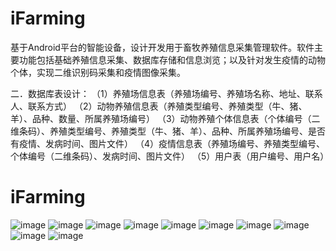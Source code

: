 # iFarming
基于Android平台的智能设备，设计开发用于畜牧养殖信息采集管理软件。软件主要功能包括基础养殖信息采集、数据库存储和信息浏览；以及针对发生疫情的动物个体，实现二维识别码采集和疫情图像采集。

二．数据库表设计：
（1）养殖场信息表（养殖场编号、养殖场名称、地址、联系人、联系方式）
（2）动物养殖信息表（养殖类型编号、养殖类型（牛、猪、羊）、品种、数量、所属养殖场编号）
（3）动物养殖个体信息表（个体编号（二维条码）、养殖类型编号、养殖类型（牛、猪、羊）、品种、所属养殖场编号、是否有疫情、发病时间、图片文件）
（4）疫情信息表（养殖场编号、养殖类型编号、个体编号（二维条码）、发病时间、图片文件）
（5）用户表（用户编号、用户名）
# iFarming
![image](https://github.com/Mr-GX/iFarming/blob/master/images/%E9%A6%96%E9%A1%B5.jpg)
![image](https://github.com/Mr-GX/iFarming/blob/master/images/%E7%99%BB%E5%BD%95%E9%A1%B5.jpg)
![image](https://github.com/Mr-GX/iFarming/blob/master/images/%E7%96%AB%E6%83%85%E9%87%87%E9%9B%86%E9%A1%B5.jpg)
![image](https://github.com/Mr-GX/iFarming/blob/master/images/%E7%96%AB%E6%83%85%E4%BF%A1%E6%81%AF%E9%A1%B5.jpg)
![image](https://github.com/Mr-GX/iFarming/blob/master/images/%E6%B3%A8%E5%86%8C%E9%A1%B5.jpg)
![image](https://github.com/Mr-GX/iFarming/blob/master/images/%E6%88%91%E7%9A%84%E9%A1%B5.jpg)
![image](https://github.com/Mr-GX/iFarming/blob/master/images/%E5%9F%BA%E7%A1%80%E4%BF%A1%E6%81%AF%E9%87%87%E9%9B%86%E9%A1%B5.jpg)
![image](https://github.com/Mr-GX/iFarming/blob/master/images/%E5%9F%BA%E6%9C%AC%E4%BF%A1%E6%81%AF%E9%A1%B5.jpg)
![image](https://github.com/Mr-GX/iFarming/blob/master/images/%E5%8A%A8%E7%89%A9%E4%BF%A1%E6%81%AF%E9%A1%B5.jpg)
![image](https://github.com/Mr-GX/iFarming/blob/master/images/%E5%8A%A8%E7%89%A9%E4%BF%A1%E6%81%AF%E9%87%87%E9%9B%86%E9%A1%B5.jpg)
